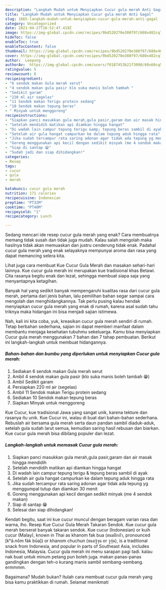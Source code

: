```yaml
---
description: "Langkah Mudah untuk Menyiapkan Cucur gula merah Anti Gagal"
title: "Langkah Mudah untuk Menyiapkan Cucur gula merah Anti Gagal"
slug: 1665-langkah-mudah-untuk-menyiapkan-cucur-gula-merah-anti-gagal
category: Uncategorized
date: 2021-04-27T16:52:47.419Z
image: https://img-global.cpcdn.com/recipes/9bd520270e308f97/680x482cq70/cucur-gula-merah-foto-resep-utama.jpg
hideToc: false
enableToc: true
enableTocContent: false
thumbnail: https://img-global.cpcdn.com/recipes/9bd520270e308f97/680x482cq70/cucur-gula-merah-foto-resep-utama.jpg
cover: https://img-global.cpcdn.com/recipes/9bd520270e308f97/680x482cq70/cucur-gula-merah-foto-resep-utama.jpg
author:  Leepong
authorAv:  https://img-global.cpcdn.com/users/f0187453b21f3090/60x60cq50/avatar.jpg
ratingvalue: 5
reviewcount: 8
recipeingredient:
- "6 sendok makan Gula merah serut"
- "4 sendok makan gula pasir klo suka manis boleh tambah "
- "Sedikit garam"
- "220 ml air segelas"
- "11 Sendok makan Terigu protein sedang"
- "10 Sendok makan tepung beras"
- " Minyak untuk menggoreng"
recipeinstructions:
- "Siapkan panci masukkan gula merah,gula pasir,garam dan air masak hingga mendidih"
- "Setelah mendidih matikan api diamkan hingga hangat"
- "Di wadah lain campur tepung terigu &amp; tepung beras sambil di ayak"
- "Setelah air gula hangat campurkan ke dalam tepung aduk hingga rata"
- "Jika sudah tercampur rata saring adonan agar tidak ada tepung yg menggumpal tutup dan diamkan 30 menit"
- "Goreng menggunakan api kecil dengan sedikit minyak (me 4 sendok makan)"
- "Siap di santap 😁"
- "Sudah jadi dan siap dihidangkan!"
categories:
- Resep
tags:
- cucur
- gula
- merah

katakunci: cucur gula merah 
nutrition: 171 calories
recipecuisine: Indonesian
preptime: "PT32M"
cooktime: "PT40M"
recipeyield: "1"
recipecategory: Lunch

---
```



Sedang mencari ide resep cucur gula merah yang enak? Cara membuatnya memang tidak susah dan tidak juga mudah. Kalau salah mengolah maka hasilnya tidak akan memuaskan dan justru cenderung tidak enak. Padahal cucur gula merah yang enak selayaknya mempunyai aroma dan rasa yang dapat memancing selera kita.


Lihat juga cara membuat Kue Cucur Gula Merah dan masakan sehari-hari lainnya. Kue cucur gula merah ini merupakan kue tradisional khas Betawi. Cita rasanya begitu enak dan lezat, sehingga membuat siapa saja yang menyantapnya ketagihan.

Banyak hal yang sedikit banyak mempengaruhi kualitas rasa dari cucur gula merah, pertama dari jenis bahan, lalu pemilihan bahan segar sampai cara mengolah dan menghidangkannya. Tak perlu pusing kalau hendak menyiapkan cucur gula merah yang enak di rumah, karena asal sudah tahu triknya maka hidangan ini bisa menjadi sajian istimewa.


Nah, kali ini kita coba, yuk, kreasikan cucur gula merah sendiri di rumah. Tetap berbahan sederhana, sajian ini dapat memberi manfaat dalam membantu menjaga kesehatan tubuhmu sekeluarga. Kamu bisa menyiapkan Cucur gula merah menggunakan 7 bahan dan 7 tahap pembuatan. Berikut ini langkah-langkah untuk membuat hidangannya.

<!--inarticleads1-->

##### Bahan-bahan dan bumbu yang diperlukan untuk menyiapkan Cucur gula merah:

1. Sediakan 6 sendok makan Gula merah serut
1. Ambil 4 sendok makan gula pasir (klo suka manis boleh tambah 😁)
1. Ambil Sedikit garam
1. Persiapkan 220 ml air (segelas)
1. Ambil 11 Sendok makan Terigu protein sedang
1. Sediakan 10 Sendok makan tepung beras
1. Siapkan  Minyak untuk menggoreng


Kue Cucur, kue tradisional Jawa yang sangat unik, karena tekture dan rasanya itu unik. Kue Cucur ini, walau di buat dari bahan-bahan sederhana. Rebuslah air bersama gula merah serta daun pandan sambil diaduk-aduk, setelah gula sudah larut semua, kemudian saring hasil rebusan dan biarkan. Kue cucur gula merah bisa dibilang populer dan lezat. 

<!--inarticleads2-->

##### Langkah-langkah untuk memasak Cucur gula merah:

1. Siapkan panci masukkan gula merah,gula pasir,garam dan air masak hingga mendidih
1. Setelah mendidih matikan api diamkan hingga hangat
1. Di wadah lain campur tepung terigu &amp; tepung beras sambil di ayak
1. Setelah air gula hangat campurkan ke dalam tepung aduk hingga rata
1. Jika sudah tercampur rata saring adonan agar tidak ada tepung yg menggumpal tutup dan diamkan 30 menit
1. Goreng menggunakan api kecil dengan sedikit minyak (me 4 sendok makan)
1. Siap di santap 😁
1. Selesai dan siap dihidangkan!

Kendati begitu, saat ini kue cucur muncul dengan beragam varian rasa dan warna, lho. Resep Kue Cucur Gula Merah Takaran Sendok. Kue cucur gula merah berserat banyak takaran sendok. Kue cucur (Indonesian) or kuih cucur (Malay), known in Thai as khanom fak bua (ขนมฝักบัว, pronounced [kʰā.nǒm fàk būa]) or khanom chuchun (ขนมจู้จุน or จูจุ่น), is a traditional snack from Indonesia, and popular in parts of Southeast Asia, includes Indonesia, Malaysia. Cucur gula merah ini menu sarapan pagi tadi. kalau nak buat untuk minum petang pun boleh juga. makan panas-panas gandingkan dengan teh-o kurang manis sambil sembang-sembang. ermmmm. 

Bagaimana? Mudah bukan? Itulah cara membuat cucur gula merah yang bisa kamu praktikkan di rumah. Selamat menikmati
